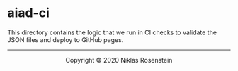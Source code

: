 # aiad-ci

This directory contains the logic that we run in CI checks to validate the JSON files
and deploy to GitHub pages.

---

<p align="center">Copyright &copy; 2020 Niklas Rosenstein</p>
